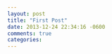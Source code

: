 ```yaml
---
layout: post
title: "First Post"
date: 2013-12-24 22:34:16 -0600
comments: true
categories: 
---
```

